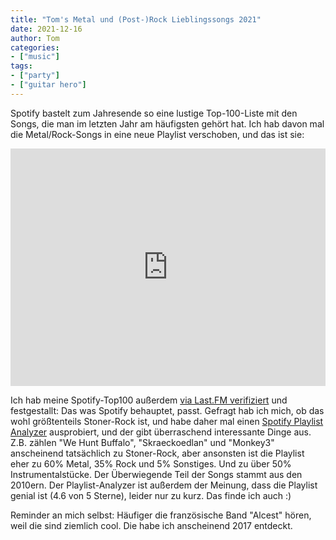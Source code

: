```yaml
---
title: "Tom's Metal und (Post-)Rock Lieblingssongs 2021"
date: 2021-12-16
author: Tom
categories:
- ["music"]
tags:
- ["party"]
- ["guitar hero"]
---
```


Spotify bastelt zum Jahresende so eine lustige Top-100-Liste mit den Songs, die man im letzten Jahr am häufigsten gehört hat. Ich hab davon mal die Metal/Rock-Songs in eine neue Playlist verschoben, und das ist sie:

<iframe src="https://open.spotify.com/embed/playlist/3xMtVhpImzA06yOheGQ3yP?utm_source=generator" width="100%" height="380" frameBorder="0" allowfullscreen="" allow="autoplay; clipboard-write; encrypted-media; fullscreen; picture-in-picture"></iframe>

Ich hab meine Spotify-Top100 außerdem [via Last.FM verifiziert](https://www.last.fm/user/toms_rocket/) und festgestallt: Das was Spotify behauptet, passt. Gefragt hab ich mich, ob das wohl größtenteils Stoner-Rock ist, und habe daher mal einen [Spotify Playlist Analyzer](https://www.chosic.com/spotify-playlist-analyzer/) ausprobiert, und der gibt überraschend interessante Dinge aus. Z.B. zählen "We Hunt Buffalo", "Skraeckoedlan" und "Monkey3" anscheinend tatsächlich zu Stoner-Rock, aber ansonsten ist die Playlist eher zu 60% Metal, 35% Rock und 5% Sonstiges. Und zu über 50% Instrumentalstücke. Der Überwiegende Teil der Songs stammt aus den 2010ern. Der Playlist-Analyzer ist außerdem der Meinung, dass die Playlist genial ist (4.6 von 5 Sterne), leider nur zu kurz. Das finde ich auch :)

Reminder an mich selbst: Häufiger die französische Band "Alcest" hören, weil die sind ziemlich cool. Die habe ich anscheinend 2017 entdeckt.